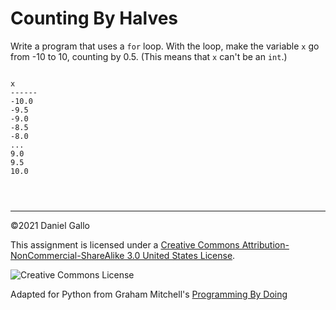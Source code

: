 # Counting By Halves


Write a program that uses a `for` loop. With the loop,
make the variable `x` go from -10 to 10, counting by 0.5.
(This means that `x` can't be an `int`.)



```
 
x
------
-10.0
-9.5
-9.0
-8.5
-8.0
...
9.0
9.5
10.0

```


```



```



---


©2021 Daniel Gallo


This assignment is licensed under a
[Creative Commons Attribution-NonCommercial-ShareAlike 3.0 United States License](https://creativecommons.org/licenses/by-nc-sa/3.0/us/deed.en_US).  

![Creative Commons License](images/by-nc-sa.png)





Adapted for Python from Graham Mitchell's [Programming By Doing](https://programmingbydoing.com/)